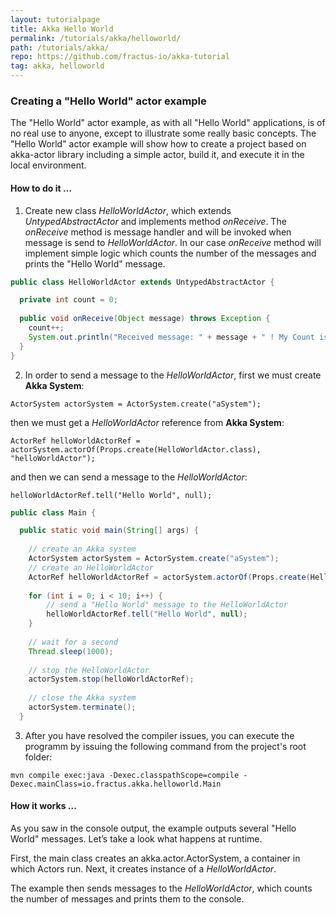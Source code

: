 ```yaml
---
layout: tutorialpage
title: Akka Hello World
permalink: /tutorials/akka/helloworld/
path: /tutorials/akka/
repo: https://github.com/fractus-io/akka-tutorial
tag: akka, helloworld
---
```


### Creating a "Hello World" actor example

The "Hello World" actor example, as with all "Hello World" applications, is of no real use to anyone,
except to illustrate some really basic concepts. The "Hello World" actor example will show how to
create a project based on akka-actor library including a simple actor, build it, and execute it in the local
environment.

#### How to do it …

1. Create new class *HelloWorldActor*, which extends *UntypedAbstractActor* and implements method *onReceive*.
The *onReceive* method is message handler and will be invoked when message is send to *HelloWorldActor*.
In our case *onReceive* method will implement simple logic which counts the number of the messages and prints the "Hello World" message.


```java 
public class HelloWorldActor extends UntypedAbstractActor {

  private int count = 0;
  
  public void onReceive(Object message) throws Exception {
    count++;
    System.out.println("Received message: " + message + " ! My Count is now: " + Integer.toString(count));
  }
}
```

2. In order to send a message to the *HelloWorldActor*, first we must create **Akka System**:

`ActorSystem actorSystem = ActorSystem.create("aSystem");`

then we must get a *HelloWorldActor* reference from **Akka System**:

`ActorRef helloWorldActorRef = actorSystem.actorOf(Props.create(HelloWorldActor.class), "helloWorldActor");`

and then we can send a message to the *HelloWorldActor*:

`helloWorldActorRef.tell("Hello World", null);`

```java 
public class Main {

  public static void main(String[] args) {
    
    // create an Akka system
    ActorSystem actorSystem = ActorSystem.create("aSystem");
    // create an HelloWorldActor
    ActorRef helloWorldActorRef = actorSystem.actorOf(Props.create(HelloWorldActor.class), "helloWorldActor");
    
    for (int i = 0; i < 10; i++) {
        // send a "Hello World" message to the HelloWorldActor
        helloWorldActorRef.tell("Hello World", null);  
    }
   
    // wait for a second
    Thread.sleep(1000);
    
    // stop the HelloWorldActor
    actorSystem.stop(helloWorldActorRef);
    
    // close the Akka system
    actorSystem.terminate();
  }
```

3. After you have resolved the compiler issues, you can execute the programm by issuing
the following command from the project's root folder:

`mvn compile exec:java -Dexec.classpathScope=compile -Dexec.mainClass=io.fractus.akka.helloworld.Main`


#### How it works ...

As you saw in the console output, the example outputs several "Hello World" messages. 
Let’s take a look what happens at runtime.

First, the main class creates an akka.actor.ActorSystem, a container in which Actors run. 
Next, it creates instance of a *HelloWorldActor*.


The example then sends messages to the *HelloWorldActor*, which counts the number of messages and prints them to the console.




